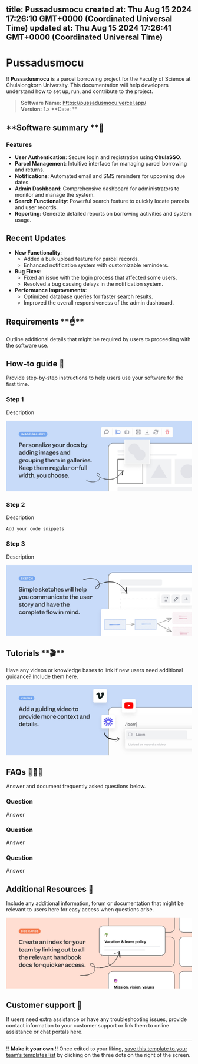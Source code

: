 
title: Pussadusmocu
created at: Thu Aug 15 2024 17:26:10 GMT+0000 (Coordinated Universal Time)
updated at: Thu Aug 15 2024 17:26:41 GMT+0000 (Coordinated Universal Time)
---

# Pussadusmocu

!! **Pussadusmocu** is a parcel borrowing project for the Faculty of Science at Chulalongkorn University. This documentation will help developers understand how to set up, run, and contribute to the project.

> **Software Name:** <https://pussadusmocu.vercel.app/>  
> **Version:** 1.x
> **Date: **

## **Software summary **👀

### Features

-   **User Authentication**: Secure login and registration using **ChulaSSO**.
-   **Parcel Management**: Intuitive interface for managing parcel borrowing and returns.
-   **Notifications**: Automated email and SMS reminders for upcoming due dates.
-   **Admin Dashboard**: Comprehensive dashboard for administrators to monitor and manage the system.
-   **Search Functionality**: Powerful search feature to quickly locate parcels and user records.
-   **Reporting**: Generate detailed reports on borrowing activities and system usage.

## Recent Updates

-   **New Functionality**:
    -   Added a bulk upload feature for parcel records.
    -   Enhanced notification system with customizable reminders.
-   **Bug Fixes**:
    -   Fixed an issue with the login process that affected some users.
    -   Resolved a bug causing delays in the notification system.
-   **Performance Improvements**:
    -   Optimized database queries for faster search results.
    -   Improved the overall responsiveness of the admin dashboard.

## **Requirements \*\***☝️\*\*

Outline additional details that might be required by users to proceeding with the software use.

## How-to guide 🐣

Provide step-by-step instructions to help users use your software for the first time.

### Step 1

Description

![Explainer 8.jpg](media_Pussadusmocu/hAdFQ3o5Xq6bly-Explainer%208.jpg)

### Step 2

Description

```
Add your code snippets

```

### Step 3

Description

![Explainer 23.jpg](media_Pussadusmocu/Gj9qYWedIqDeMO-Explainer%2023.jpg)

## **Tutorials \*\***🎬\*\*

Have any videos or knowledge bases to link if new users need additional guidance? Include them here.

![Explainer 32.jpg](media_Pussadusmocu/aHCuasp6tDbzG8-Explainer%2032.jpg)

## FAQs 🙋🏽‍♂️

Answer and document frequently asked questions below.

### Question

Answer

### Question

Answer

### Question

Answer

## Additional Resources 🧩

Include any additional information, forum or documentation that might be relevant to users here for easy access when questions arise.

![Explainer 6.jpg](media_Pussadusmocu/s-adVcTnmmqv5G-Explainer%206.jpg)

## Customer support 💬

If users need extra assistance or have any troubleshooting issues, provide contact information to your customer support or link them to online assistance or chat portals here.

* * *

!! **Make it your own**
!! Once edited to your liking, [save this template to your team’s templates list](http://help.slite.com/en/articles/2622390-document-templates) by clicking on the three dots on the right of the screen.

          